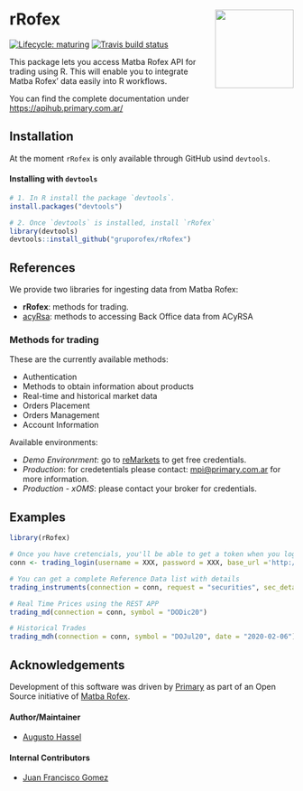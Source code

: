 
<!-- README.md is generated from README.Rmd. Please edit that file -->

# rRofex <img src='man/figures/r-rofex.png' align="right" height="139"/>

<!-- badges: start -->

[![Lifecycle:
maturing](https://img.shields.io/badge/lifecycle-maturing-blue.svg)](https://www.tidyverse.org/lifecycle/#maturing)
[![Travis build
status](https://travis-ci.com/matbarofex/rRofex.svg?branch=master)](https://travis-ci.com/matbarofex/rRofex)
<!-- badges: end -->

This package lets you access Matba Rofex API for trading using R. This
will enable you to integrate Matba Rofex’ data easily into R workflows.

You can find the complete documentation under
<https://apihub.primary.com.ar/>

## Installation

At the moment `rRofex` is only available through GitHub usind
`devtools`.

#### Installing with `devtools`

``` r
# 1. In R install the package `devtools`.
install.packages("devtools")

# 2. Once `devtools` is installed, install `rRofex`
library(devtools)
devtools::install_github("gruporofex/rRofex")
```

## References

We provide two libraries for ingesting data from Matba Rofex:

  - **rRofex**: methods for trading.
  - [acyRsa](https://github.com/matbarofex/acyrsa): methods to accessing
    Back Office data from ACyRSA

### Methods for trading

These are the currently available methods:

  - Authentication
  - Methods to obtain information about products
  - Real-time and historical market data
  - Orders Placement
  - Orders Management
  - Account Information

Available environments:

  - *Demo Environrment*: go to
    [reMarkets](https://remarkets.primary.ventures/) to get free
    credentials.
  - *Production*: for credetentials please contact: <mpi@primary.com.ar>
    for more information.
  - *Production - xOMS*: please contact your broker for credentials.

## Examples

``` r
library(rRofex)

# Once you have cretencials, you'll be able to get a token when you login
conn <- trading_login(username = XXX, password = XXX, base_url ='http://api.remarkets.primary.com.ar')

# You can get a complete Reference Data list with details
trading_instruments(connection = conn, request = "securities", sec_detailed = T)

# Real Time Prices using the REST APP
trading_md(connection = conn, symbol = "DODic20")

# Historical Trades
trading_mdh(connection = conn, symbol = "DOJul20", date = "2020-02-06")
```

## Acknowledgements

Development of this software was driven by
[Primary](https://www.primary.com.ar/) as part of an Open Source
initiative of [Matba Rofex](https://matbarofex.com.ar/).

#### Author/Maintainer

  - [Augusto Hassel](https://github.com/augustohassel)

#### Internal Contributors

  - [Juan Francisco Gomez](https://github.com/jfgomezok)
